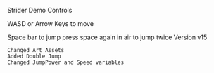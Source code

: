Strider Demo
Controls

WASD or Arrow Keys to move

Space bar to jump press space again in air to jump twice
Version v15

    Changed Art Assets
    Added Double Jump
    Changed JumpPower and Speed variables
